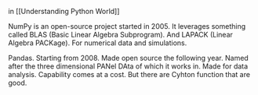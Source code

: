 in [[Understanding Python World]]

NumPy is an open-source project started in 2005.
It leverages something called BLAS (Basic Linear Algebra Subprogram).
And LAPACK (Linear Algebra PACKage).
For numerical data and simulations.

Pandas.
Starting from 2008. Made open source the following year.
Named after the three dimensional PANel DAta of which it works in.
Made for data analysis.
Capability comes at a cost. But there are Cyhton function that are good.


